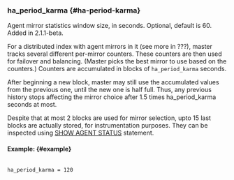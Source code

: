 ### ha_period_karma {#ha-period-karma}

Agent mirror statistics window size, in seconds. Optional, default is 60. Added in 2.1.1-beta.

For a distributed index with agent mirrors in it (see more in ???), master tracks several different per-mirror counters. These counters are then used for failover and balancing. (Master picks the best mirror to use based on the counters.) Counters are accumulated in blocks of `ha_period_karma` seconds.

After beginning a new block, master may still use the accumulated values from the previous one, until the new one is half full. Thus, any previous history stops affecting the mirror choice after 1.5 times ha_period_karma seconds at most.

Despite that at most 2 blocks are used for mirror selection, upto 15 last blocks are actually stored, for instrumentation purposes. They can be inspected using [SHOW AGENT STATUS](../../show_agent_status.md) statement.

#### Example: {#example}

```

ha_period_karma = 120

```